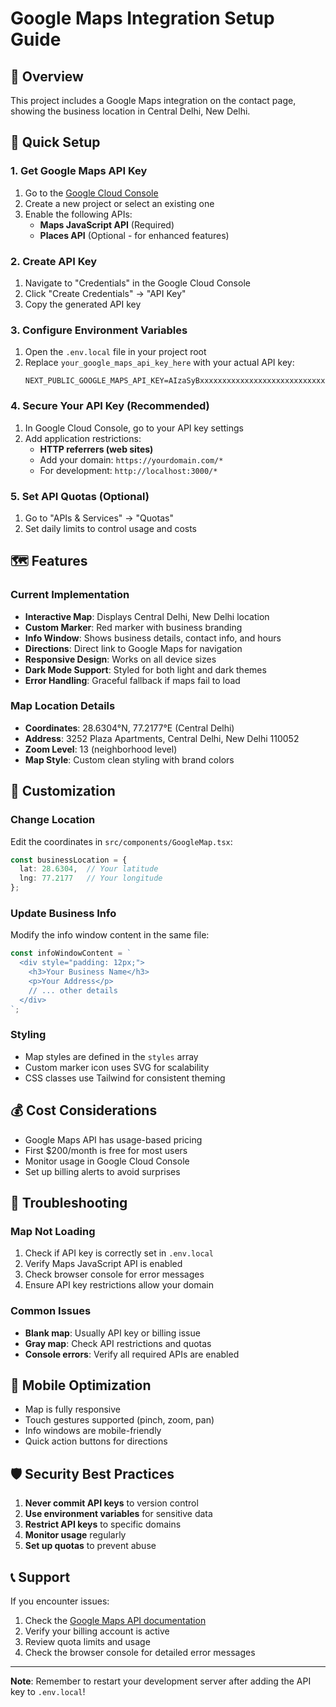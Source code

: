 # Google Maps Integration Setup Guide

## 📍 Overview
This project includes a Google Maps integration on the contact page, showing the business location in Central Delhi, New Delhi.

## 🚀 Quick Setup

### 1. Get Google Maps API Key
1. Go to the [Google Cloud Console](https://console.cloud.google.com/)
2. Create a new project or select an existing one
3. Enable the following APIs:
   - **Maps JavaScript API** (Required)
   - **Places API** (Optional - for enhanced features)

### 2. Create API Key
1. Navigate to "Credentials" in the Google Cloud Console
2. Click "Create Credentials" → "API Key"
3. Copy the generated API key

### 3. Configure Environment Variables
1. Open the `.env.local` file in your project root
2. Replace `your_google_maps_api_key_here` with your actual API key:
   ```
   NEXT_PUBLIC_GOOGLE_MAPS_API_KEY=AIzaSyBxxxxxxxxxxxxxxxxxxxxxxxxxxxxxxx
   ```

### 4. Secure Your API Key (Recommended)
1. In Google Cloud Console, go to your API key settings
2. Add application restrictions:
   - **HTTP referrers (web sites)**
   - Add your domain: `https://yourdomain.com/*`
   - For development: `http://localhost:3000/*`

### 5. Set API Quotas (Optional)
1. Go to "APIs & Services" → "Quotas"
2. Set daily limits to control usage and costs

## 🗺️ Features

### Current Implementation
- **Interactive Map**: Displays Central Delhi, New Delhi location
- **Custom Marker**: Red marker with business branding
- **Info Window**: Shows business details, contact info, and hours
- **Directions**: Direct link to Google Maps for navigation
- **Responsive Design**: Works on all device sizes
- **Dark Mode Support**: Styled for both light and dark themes
- **Error Handling**: Graceful fallback if maps fail to load

### Map Location Details
- **Coordinates**: 28.6304°N, 77.2177°E (Central Delhi)
- **Address**: 3252 Plaza Apartments, Central Delhi, New Delhi 110052
- **Zoom Level**: 13 (neighborhood level)
- **Map Style**: Custom clean styling with brand colors

## 🎨 Customization

### Change Location
Edit the coordinates in `src/components/GoogleMap.tsx`:
```typescript
const businessLocation = {
  lat: 28.6304,  // Your latitude
  lng: 77.2177   // Your longitude
};
```

### Update Business Info
Modify the info window content in the same file:
```typescript
const infoWindowContent = `
  <div style="padding: 12px;">
    <h3>Your Business Name</h3>
    <p>Your Address</p>
    // ... other details
  </div>
`;
```

### Styling
- Map styles are defined in the `styles` array
- Custom marker icon uses SVG for scalability
- CSS classes use Tailwind for consistent theming

## 💰 Cost Considerations
- Google Maps API has usage-based pricing
- First $200/month is free for most users
- Monitor usage in Google Cloud Console
- Set up billing alerts to avoid surprises

## 🔧 Troubleshooting

### Map Not Loading
1. Check if API key is correctly set in `.env.local`
2. Verify Maps JavaScript API is enabled
3. Check browser console for error messages
4. Ensure API key restrictions allow your domain

### Common Issues
- **Blank map**: Usually API key or billing issue
- **Gray map**: Check API restrictions and quotas
- **Console errors**: Verify all required APIs are enabled

## 📱 Mobile Optimization
- Map is fully responsive
- Touch gestures supported (pinch, zoom, pan)
- Info windows are mobile-friendly
- Quick action buttons for directions

## 🛡️ Security Best Practices
1. **Never commit API keys** to version control
2. **Use environment variables** for sensitive data
3. **Restrict API keys** to specific domains
4. **Monitor usage** regularly
5. **Set up quotas** to prevent abuse

## 📞 Support
If you encounter issues:
1. Check the [Google Maps API documentation](https://developers.google.com/maps/documentation)
2. Verify your billing account is active
3. Review quota limits and usage
4. Check the browser console for detailed error messages

---

**Note**: Remember to restart your development server after adding the API key to `.env.local`!
